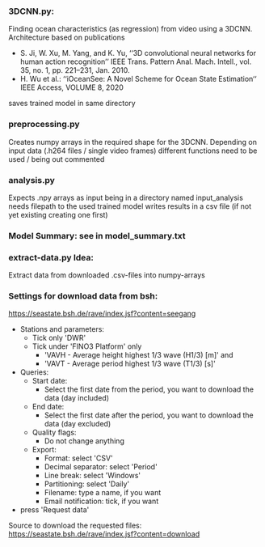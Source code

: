 ### 3DCNN.py:
Finding ocean characteristics (as regression) from video using a 3DCNN.
Architecture based on publications 
- S. Ji, W. Xu, M. Yang, and K. Yu, ‘‘3D convolutional neural networks for human action recognition’’ IEEE Trans. Pattern Anal. Mach. Intell., vol. 35, no. 1, pp. 221–231, Jan. 2010.
- H. Wu et al.: ‘‘iOceanSee: A Novel Scheme for Ocean State Estimation‘‘ IEEE Access, VOLUME 8, 2020

saves trained model in same directory

### preprocessing.py
Creates numpy arrays in the required shape for the 3DCNN.
Depending on input data (.h264 files / single video frames) different functions need to be used / being out commented

### analysis.py
Expects .npy arrays as input being in a directory named input_analysis
needs filepath to the used trained model
writes results in a csv file (if not yet existing creating one first)

### Model Summary: see in model_summary.txt

### extract-data.py Idea:
Extract data from downloaded .csv-files into numpy-arrays


### Settings for download data from bsh:
https://seastate.bsh.de/rave/index.jsf?content=seegang
- Stations and parameters: 
  - Tick only 'DWR'
  - Tick under 'FINO3 Platform' only
    - 'VAVH - Average height highest 1/3 wave (H1/3) [m]' and
    - 'VAVT - Average period highest 1/3 wave (T1/3) [s]'
- Queries:
  - Start date:
    - Select the first date from the period, you want to download the data (day included)
  - End date:
    - Select the first date after the period, you want to download the data (day excluded)
  - Quality flags:
    - Do not change anything
  - Export:
    - Format: select 'CSV'	
    - Decimal separator: select 'Period'	
    - Line break: select 'Windows'
    - Partitioning:	select 'Daily'
    - Filename:	type a name, if you want
    - Email notification: tick, if you want
- press 'Request data'

Source to download the requested files:
https://seastate.bsh.de/rave/index.jsf?content=download

